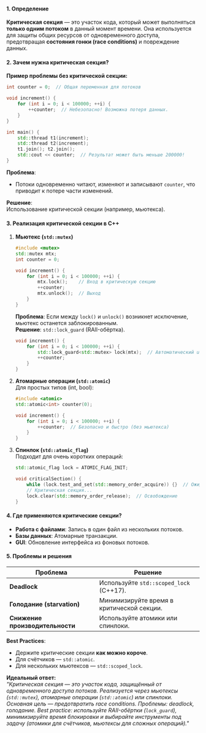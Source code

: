 #### **1. Определение**  
**Критическая секция** — это участок кода, который может выполняться **только одним потоком** в данный момент времени. Она используется для защиты общих ресурсов от одновременного доступа, предотвращая **состояния гонки (race conditions)** и повреждение данных.

#### **2. Зачем нужна критическая секция?**  
**Пример проблемы без критической секции:**  
```cpp
int counter = 0;  // Общая переменная для потоков

void increment() {
    for (int i = 0; i < 100000; ++i) {
        ++counter;  // Небезопасно! Возможна потеря данных.
    }
}

int main() {
    std::thread t1(increment);
    std::thread t2(increment);
    t1.join(); t2.join();
    std::cout << counter;  // Результат может быть меньше 200000!
}
```  
**Проблема**:  
- Потоки одновременно читают, изменяют и записывают `counter`, что приводит к потере части изменений.  

**Решение**:  
Использование критической секции (например, мьютекса).  

#### **3. Реализация критической секции в C++**  

1. **Мьютекс (`std::mutex`)**  
   ```cpp
   #include <mutex>
   std::mutex mtx;
   int counter = 0;

   void increment() {
       for (int i = 0; i < 100000; ++i) {
           mtx.lock();    // Вход в критическую секцию
           ++counter;
           mtx.unlock();  // Выход
       }
   }
   ```  
   **Проблема**: Если между `lock()` и `unlock()` возникнет исключение, мьютекс останется заблокированным.  
   **Решение**: `std::lock_guard` (RAII-обёртка).  
   ```cpp
   void increment() {
       for (int i = 0; i < 100000; ++i) {
           std::lock_guard<std::mutex> lock(mtx);  // Автоматический unlock()
           ++counter;
       }
   }
   ```  

2. **Атомарные операции (`std::atomic`)**  
   Для простых типов (int, bool):  
   ```cpp
   #include <atomic>
   std::atomic<int> counter(0);

   void increment() {
       for (int i = 0; i < 100000; ++i) {
           ++counter;  // Безопасно и быстро (без мьютекса)
       }
   }
   ```  

3. **Спинлок (`std::atomic_flag`)**  
   Подходит для очень коротких операций:  
   ```cpp
   std::atomic_flag lock = ATOMIC_FLAG_INIT;

   void criticalSection() {
       while (lock.test_and_set(std::memory_order_acquire)) {}  // Ожидание
       // Критическая секция...
       lock.clear(std::memory_order_release);  // Освобождение
   }
   ```  

#### **4. Где применяются критические секции?**  
- **Работа с файлами**: Запись в один файл из нескольких потоков.  
- **Базы данных**: Атомарные транзакции.  
- **GUI**: Обновление интерфейса из фоновых потоков.  

#### **5. Проблемы и решения**  
| **Проблема**               | **Решение**                              |
|----------------------------|------------------------------------------|
| **Deadlock**               | Используйте `std::scoped_lock` (C++17).  |
| **Голодание (starvation)** | Минимизируйте время в критической секции.|
| **Снижение производительности** | Используйте атомики или спинлоки.    |

**Best Practices**:  
- Держите критические секции **как можно короче**.  
- Для счётчиков — `std::atomic`.  
- Для нескольких мьютексов — `std::scoped_lock`.  

**Идеальный ответ:**  
*"Критическая секция — это участок кода, защищённый от одновременного доступа потоков. Реализуется через мьютексы (`std::mutex`), атомарные операции (`std::atomic`) или спинлоки. Основная цель — предотвратить race conditions. Проблемы: deadlock, голодание. Best practice: используйте RAII-обёртки (`lock_guard`), минимизируйте время блокировки и выбирайте инструменты под задачу (атомики для счётчиков, мьютексы для сложных операций)."*
